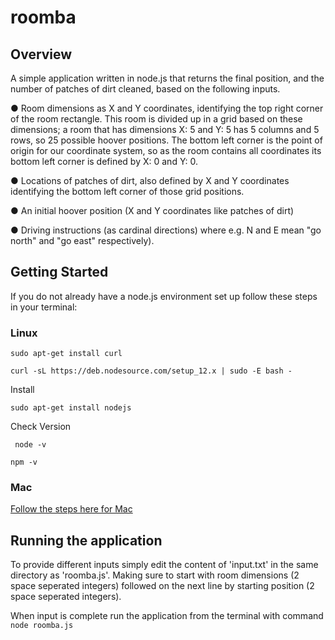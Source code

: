 # roomba
## Overview

A simple application written in node.js that returns the final position, and the number of patches of dirt cleaned, based on the following inputs.

● Room dimensions as X and Y coordinates, identifying the top right corner of the room
rectangle. This room is divided up in a grid based on these dimensions; a room that
has dimensions X: 5 and Y: 5 has 5 columns and 5 rows, so 25 possible hoover
positions. The bottom left corner is the point of origin for our coordinate system, so as
the room contains all coordinates its bottom left corner is defined by X: 0 and Y: 0.

● Locations of patches of dirt, also defined by X and Y coordinates identifying the
bottom left corner of those grid positions.

● An initial hoover position (X and Y coordinates like patches of dirt)

● Driving instructions (as cardinal directions) where e.g. N and E mean "go north" and
"go east" respectively).

## Getting Started

If you do not already have a node.js environment set up follow these steps in your terminal:

### Linux

``` sudo apt-get install curl ```

``` curl -sL https://deb.nodesource.com/setup_12.x | sudo -E bash - ```

Install

``` sudo apt-get install nodejs ```

Check Version 

```  node -v ```

``` npm -v ```

### Mac

[Follow the steps here for Mac](https://nodejs.org/en/download/)

## Running the application

To provide different inputs simply edit the content of 'input.txt' in the same directory as 'roomba.js'. Making sure to start with room dimensions (2 space seperated integers) followed on the next line by starting position (2 space seperated integers). 

When input is complete run the application from the terminal with command ``` node roomba.js ```
